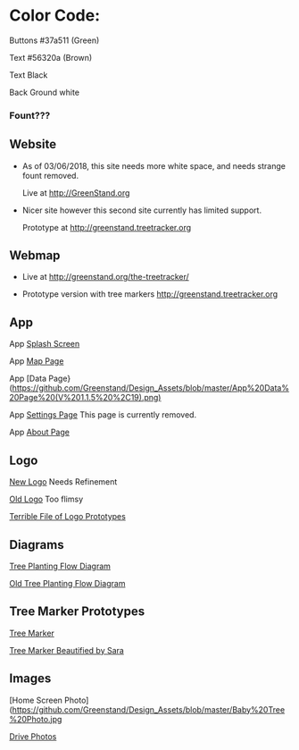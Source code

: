 # Color Code:
  Buttons #37a511 (Green)

  Text #56320a (Brown)

  Text Black 

  Back Ground white

### Fount???

## Website

* As of 03/06/2018, this site needs more white space, and needs strange fount removed.
  
    Live at http://GreenStand.org

* Nicer site however this second site currently has limited support.

    Prototype at http://greenstand.treetracker.org

## Webmap 

* Live at http://greenstand.org/the-treetracker/

* Prototype version with tree markers http://greenstand.treetracker.org

## App 

  App [Splash Screen](https://github.com/Greenstand/Design_Assets/blob/master/App%20Splash%20Screen%20(V%201.1.5).png)

  App [Map Page](https://github.com/Greenstand/Design_Assets/blob/master/App%20Map%20Page%20(v1.1.5%2C19).png)

  App [Data Page}(https://github.com/Greenstand/Design_Assets/blob/master/App%20Data%20Page%20(V%201.1.5%20%2C19).png)

  App [Settings Page](https://github.com/Greenstand/Design_Assets/blob/master/App%20Settings%20Page%20(1.1.5%2C19).png) This page is currently removed.

  App [About Page](https://github.com/Greenstand/Design_Assets/blob/master/App%20About%20Page%20(1.1.6).png)


## Logo
  [New Logo](https://github.com/Greenstand/Design_Assets/blob/master/Logo.jpg) Needs Refinement

  [Old Logo](https://github.com/Greenstand/Design_Assets/blob/master/Old%20Logo.jpg) Too flimsy

  [Terrible File of Logo Prototypes](https://drive.google.com/drive/folders/0B2vux3gkq42OfkNoSTBGa3k3bklCRjJkWXBzQlNnb21YTktWemVUbVVtU2UwUUVTUEZVb0E?usp=sharing)

## Diagrams

  [Tree Planting Flow Diagram](https://github.com/Greenstand/Design_Assets/blob/master/Tree-Planting%20Flow%20Diagram.png)

  [Old Tree Planting Flow Diagram](https://github.com/Greenstand/Design_Assets/blob/master/Old%20Tree%20Planting%20Flow%20Diagram.jpg)

## Tree Marker Prototypes
  [Tree Marker](https://github.com/Greenstand/Design_Assets/blob/master/Old%20Logo.jpg)

  [Tree Marker Beautified by Sara](https://github.com/Greenstand/Design_Assets/blob/master/Tree%20Marker.png)

## Images
  [Home Screen Photo](https://github.com/Greenstand/Design_Assets/blob/master/Baby%20Tree%20Photo.jpg

  [Drive Photos](https://drive.google.com/drive/folders/0B2vux3gkq42OfkZZWG9QT094ZDBKYmVQalgteDRBZzFSQ083ZjdiSzU3U3JiVXpzcFIzSUU?usp=sharing)
